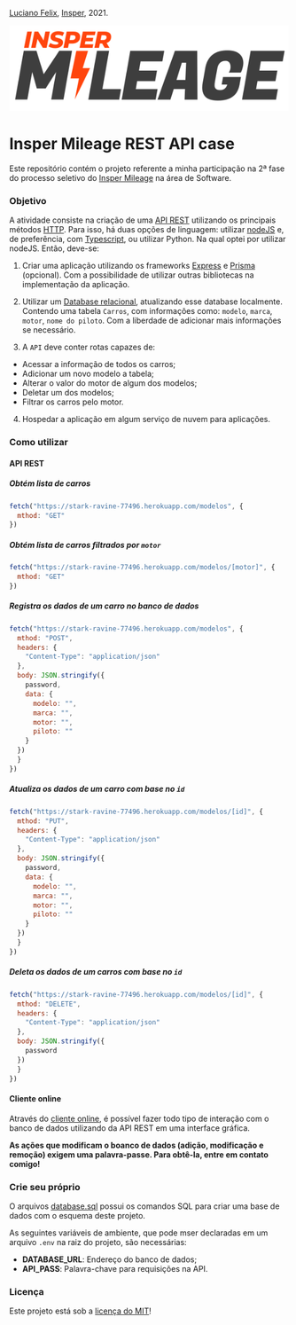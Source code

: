 [Luciano Felix](https://github.com/FelixLuciano), [Insper](https://www.insper.edu.br/), 2021.

[![Insper Mileage logo](public/assets/mileage-logo.svg)](https://inspermileage.netlify.app/)

# Insper Mileage REST API case

Este repositório contém o projeto referente a minha participação na 2ª fase do processo seletivo do [Insper Mileage](https://www.instagram.com/inspermileage/) na área de Software.

### Objetivo

A atividade consiste na criação de uma [API REST](https://pt.wikipedia.org/wiki/REST) utilizando os principais métodos [HTTP](https://developer.mozilla.org/pt-BR/docs/Web/HTTP/Overview). Para isso, há duas opções de linguagem: utilizar [nodeJS](https://nodejs.org/en/) e, de preferência, com [Typescript](https://www.typescriptlang.org/), ou utilizar Python. Na qual optei por utilizar nodeJS. Então, deve-se:

1. Criar uma aplicação utilizando os frameworks [Express](https://expressjs.com/pt-br/) e [Prisma](https://www.prisma.io/) (opcional). Com a possibilidade de utilizar outras bibliotecas na implementação da aplicação.

2. Utilizar um [Database relacional](https://pt.wikipedia.org/wiki/Banco_de_dados_relacional), atualizando esse database localmente. Contendo uma tabela `Carros`, com informações como: `modelo`, `marca`, `motor`, `nome do piloto`. Com a liberdade de adicionar mais informações se necessário.

3. A `API` deve conter rotas capazes de:
  -  Acessar a informação de todos os carros;
  -  Adicionar um novo modelo a tabela;
  -  Alterar o valor do motor de algum dos modelos;
  -  Deletar um dos modelos;
  -  Filtrar os carros pelo motor.

4. Hospedar a aplicação em algum serviço de nuvem para aplicações.

### Como utilizar

#### API REST

##### Obtém lista de carros

```js
fetch("https://stark-ravine-77496.herokuapp.com/modelos", {
  mthod: "GET"
})
```

##### Obtém lista de carros filtrados por `motor`

```js
fetch("https://stark-ravine-77496.herokuapp.com/modelos/[motor]", {
  mthod: "GET"
})
```

##### Registra os dados de um carro no banco de dados

```js
fetch("https://stark-ravine-77496.herokuapp.com/modelos", {
  mthod: "POST",
  headers: {
    "Content-Type": "application/json"
  },
  body: JSON.stringify({
    password,
    data: {
      modelo: "",
      marca: "",
      motor: "",
      piloto: ""
    }
  })
  }
})
```

##### Atualiza os dados de um carro com base no `id`

```js
fetch("https://stark-ravine-77496.herokuapp.com/modelos/[id]", {
  mthod: "PUT",
  headers: {
    "Content-Type": "application/json"
  },
  body: JSON.stringify({
    password,
    data: {
      modelo: "",
      marca: "",
      motor: "",
      piloto: ""
    }
  })
  }
})
```

##### Deleta os dados de um carros com base no `id`

```js
fetch("https://stark-ravine-77496.herokuapp.com/modelos/[id]", {
  mthod: "DELETE",
  headers: {
    "Content-Type": "application/json"
  },
  body: JSON.stringify({
    password
  })
  }
})
```

#### Cliente online

Através do [cliente online](https://stark-ravine-77496.herokuapp.com/), é possível fazer todo tipo de interação com o banco de dados utilizando da API REST em uma interface gráfica.

**As ações que modificam o boanco de dados (adição, modificação e remoção) exigem uma palavra-passe. Para obtê-la, entre em contato comigo!**

### Crie seu próprio

O arquivos [database.sql](https://github.com/FelixLuciano/Insper-Mileage-REST-API-case/blob/main/database.sql) possui os comandos SQL para criar uma base de dados com o esquema deste projeto.

As seguintes variáveis de ambiente, que pode mser declaradas em um arquivo `.env` na raiz do projeto, são necessárias:
- **DATABASE_URL**: Endereço do banco de dados;
- **API_PASS**: Palavra-chave para requisições na API.

### Licença

Este projeto está sob a [licença do MIT](https://github.com/FelixLuciano/Insper-Mileage-RESTful-API-case/blob/main/LICENSE)!
